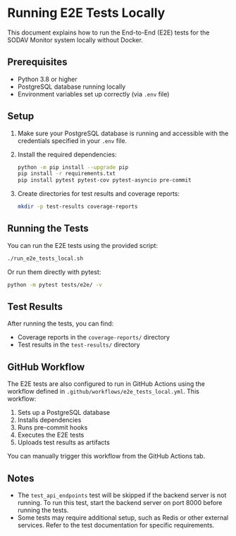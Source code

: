 # Running E2E Tests Locally

This document explains how to run the End-to-End (E2E) tests for the SODAV Monitor system locally without Docker.

## Prerequisites

- Python 3.8 or higher
- PostgreSQL database running locally
- Environment variables set up correctly (via `.env` file)

## Setup

1. Make sure your PostgreSQL database is running and accessible with the credentials specified in your `.env` file.

2. Install the required dependencies:
   ```bash
   python -m pip install --upgrade pip
   pip install -r requirements.txt
   pip install pytest pytest-cov pytest-asyncio pre-commit
   ```

3. Create directories for test results and coverage reports:
   ```bash
   mkdir -p test-results coverage-reports
   ```

## Running the Tests

You can run the E2E tests using the provided script:

```bash
./run_e2e_tests_local.sh
```

Or run them directly with pytest:

```bash
python -m pytest tests/e2e/ -v
```

## Test Results

After running the tests, you can find:
- Coverage reports in the `coverage-reports/` directory
- Test results in the `test-results/` directory

## GitHub Workflow

The E2E tests are also configured to run in GitHub Actions using the workflow defined in `.github/workflows/e2e_tests_local.yml`. This workflow:

1. Sets up a PostgreSQL database
2. Installs dependencies
3. Runs pre-commit hooks
4. Executes the E2E tests
5. Uploads test results as artifacts

You can manually trigger this workflow from the GitHub Actions tab.

## Notes

- The `test_api_endpoints` test will be skipped if the backend server is not running. To run this test, start the backend server on port 8000 before running the tests.
- Some tests may require additional setup, such as Redis or other external services. Refer to the test documentation for specific requirements.
